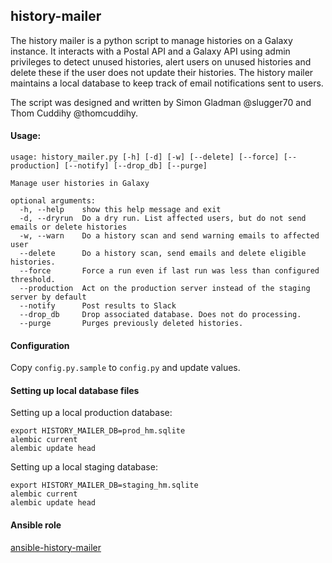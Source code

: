 ## history-mailer

The history mailer is a python script to manage histories on a Galaxy instance. It interacts with a Postal API and a Galaxy API using admin privileges to detect unused histories, alert users on unused histories and delete these if the user does not update their histories. The history mailer maintains a local database to keep track of email notifications sent to users.

The script was designed and written by Simon Gladman @slugger70 and Thom Cuddihy @thomcuddihy.

#### Usage:
```
usage: history_mailer.py [-h] [-d] [-w] [--delete] [--force] [--production] [--notify] [--drop_db] [--purge]

Manage user histories in Galaxy

optional arguments:
  -h, --help    show this help message and exit
  -d, --dryrun  Do a dry run. List affected users, but do not send emails or delete histories
  -w, --warn    Do a history scan and send warning emails to affected user
  --delete      Do a history scan, send emails and delete eligible histories.
  --force       Force a run even if last run was less than configured threshold.
  --production  Act on the production server instead of the staging server by default
  --notify      Post results to Slack
  --drop_db     Drop associated database. Does not do processing.
  --purge       Purges previously deleted histories.
```

#### Configuration

Copy `config.py.sample` to `config.py` and update values.

#### Setting up local database files
Setting up a local production database:

```
export HISTORY_MAILER_DB=prod_hm.sqlite
alembic current
alembic update head
```

Setting up a local staging database:

```
export HISTORY_MAILER_DB=staging_hm.sqlite
alembic current
alembic update head
```

#### Ansible role

[ansible-history-mailer](https://github.com/usegalaxy-au/ansible-history-mailer)


